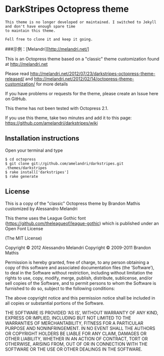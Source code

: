 # DarkStripes Octopress theme

```
This theme is no longer developed or maintained. I switched to Jekyll and don't have enough spare time 
to maintain this theme.

Fell free to clone it and keep it going.
```

###示例：[Melandri][http://melandri.net/]


This is an Octopress theme based on a "classic" theme customization found at http://melandri.net

Please read http://melandri.net/2012/07/23/darkstripes-octopress-theme-released/ and http://melandri.net/2012/02/14/octopress-theme-customization/ for more details

If you have problems or requests for the theme, please create an Issue here on GitHub. 

This theme has not been tested with Octopress 2.1.

If you use this theme, take two minutes and add it to this page: https://github.com/amelandri/darkstripes/wiki

## Installation instructions

Open your terminal and type

	$ cd octopress
	$ git clone git://github.com/amelandri/darkstripes.git .themes/darkstripes
	$ rake install['darkstripes']
	$ rake generate

## License

This is a copy of the "classic" Octopress theme by Brandon Mathis customized by Alessandro Melandri

This theme uses the League Gothic font (https://github.com/theleagueof/league-gothic) which is published under an Open Font License

(The MIT License)

Copyright © 2012 Alessandro Melandri
Copyright © 2009-2011 Brandon Mathis

Permission is hereby granted, free of charge, to any person obtaining a copy of this software and associated documentation files (the ‘Software’), to deal in the Software without restriction, including without limitation the rights to use, copy, modify, merge, publish, distribute, sublicense, and/or sell copies of the Software, and to permit persons to whom the Software is furnished to do so, subject to the following conditions:

The above copyright notice and this permission notice shall be included in all copies or substantial portions of the Software.

THE SOFTWARE IS PROVIDED ‘AS IS’, WITHOUT WARRANTY OF ANY KIND, EXPRESS OR IMPLIED, INCLUDING BUT NOT LIMITED TO THE WARRANTIES OF MERCHANTABILITY, FITNESS FOR A PARTICULAR PURPOSE AND NONINFRINGEMENT. IN NO EVENT SHALL THE AUTHORS OR COPYRIGHT HOLDERS BE LIABLE FOR ANY CLAIM, DAMAGES OR OTHER LIABILITY, WHETHER IN AN ACTION OF CONTRACT, TORT OR OTHERWISE, ARISING FROM, OUT OF OR IN CONNECTION WITH THE SOFTWARE OR THE USE OR OTHER DEALINGS IN THE SOFTWARE.

